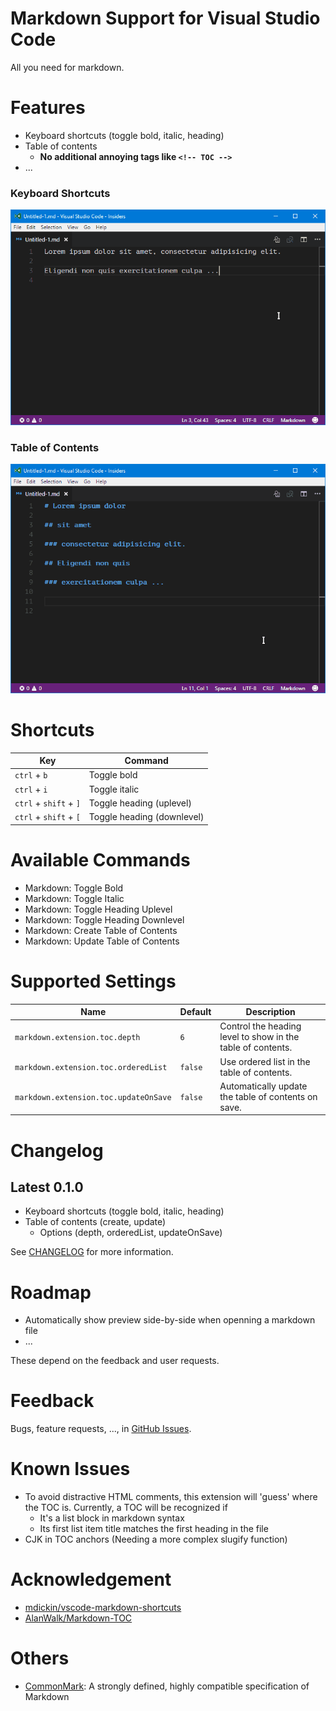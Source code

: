 # Markdown Support for Visual Studio Code

All you need for markdown.

# Features

- Keyboard shortcuts (toggle bold, italic, heading)
- Table of contents
  - **No additional annoying tags like `<!-- TOC -->`**
- ...

### Keyboard Shortcuts

![shortcuts](images/gifs/shortcuts.gif)

### Table of Contents

![toc](images/gifs/toc.gif)

# Shortcuts

| Key | Command |
| --- | --- |
| `ctrl` + `b` | Toggle bold |
| `ctrl` + `i` | Toggle italic |
| `ctrl` + `shift` + `]` | Toggle heading (uplevel) |
| `ctrl` + `shift` + `[` | Toggle heading (downlevel) |

# Available Commands

- Markdown: Toggle Bold
- Markdown: Toggle Italic
- Markdown: Toggle Heading Uplevel
- Markdown: Toggle Heading Downlevel
- Markdown: Create Table of Contents
- Markdown: Update Table of Contents

# Supported Settings

| Name | Default | Description |
| --- | --- | --- |
| `markdown.extension.toc.depth` | `6` | Control the heading level to show in the table of contents. |
| `markdown.extension.toc.orderedList` | `false` | Use ordered list in the table of contents. |
| `markdown.extension.toc.updateOnSave` | `false` | Automatically update the table of contents on save. |

# Changelog

## Latest 0.1.0

- Keyboard shortcuts (toggle bold, italic, heading)
- Table of contents (create, update)
  - Options (depth, orderedList, updateOnSave)

See [CHANGELOG](CHANGELOG.md) for more information.

# Roadmap

- Automatically show preview side-by-side when openning a markdown file
- ...

These depend on the feedback and user requests.

# Feedback

Bugs, feature requests, ..., in [GitHub Issues](https://github.com/neilsustc/vscode-markdown/issues).

# Known Issues

- To avoid distractive HTML comments, this extension will 'guess' where the TOC is. Currently, a TOC will be recognized if
  - It's a list block in markdown syntax
  - Its first list item title matches the first heading in the file
- CJK in TOC anchors (Needing a more complex slugify function)

# Acknowledgement

- [mdickin/vscode-markdown-shortcuts](https://github.com/mdickin/vscode-markdown-shortcuts)
- [AlanWalk/Markdown-TOC](https://github.com/AlanWalk/Markdown-TOC)

# Others

- [CommonMark](http://commonmark.org/): A strongly defined, highly compatible specification of Markdown
